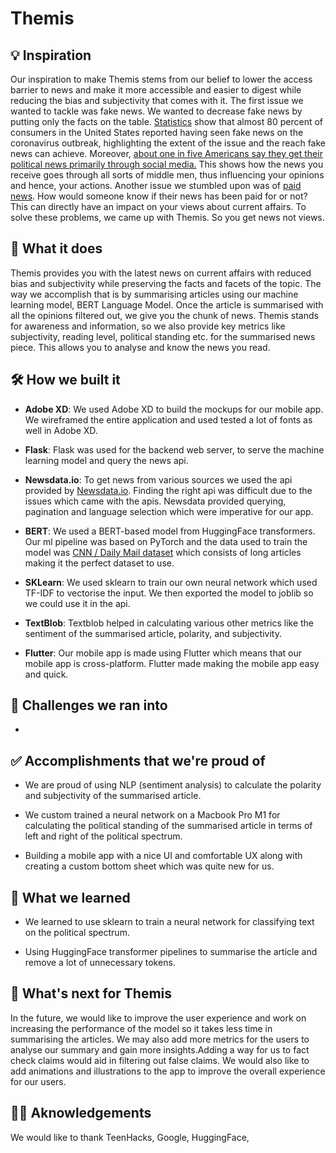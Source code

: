 # Themis 

## 💡 Inspiration
Our inspiration to make Themis stems from our belief to lower the access barrier to news and make it more accessible and easier to digest while reducing the bias and subjectivity that comes with it. The first issue we wanted to tackle was fake news. We wanted to decrease fake news by putting only the facts on the table. [Statistics](https://www.statista.com/topics/3251/fake-news/) show that almost 80 percent of consumers in the United States reported having seen fake news on the coronavirus outbreak, highlighting the extent of the issue and the reach fake news can achieve. Moreover, [about one in five Americans say they get their political news primarily through social media.](https://www.journalism.org/2020/07/30/americans-who-mainly-get-their-news-on-social-media-are-less-engaged-less-knowledgeable/) This shows how the news you receive goes through all sorts of middle men, thus influencing your opinions and hence, your actions. Another issue we stumbled upon was of [paid news](https://en.wikipedia.org/wiki/Paid_news_in_India). How would someone know if their news has been paid for or not? This can directly have an impact on your views about current affairs. To solve these problems, we came up with Themis. So you get news not views.

## 📱 What it does
Themis provides you with the latest news on current affairs with reduced bias and subjectivity while preserving the facts and facets of the topic. The way we accomplish that is by summarising articles using our machine learning model, BERT Language Model. Once the article is summarised with all the opinions filtered out, we give you the chunk of news. Themis stands for awareness and information, so we also provide key metrics like subjectivity, reading level, political standing etc. for the summarised news piece. This allows you to analyse and know the news you read.

## 🛠 How we built it

- **Adobe XD**: We used Adobe XD to build the mockups for our mobile app. We wireframed the entire application and used tested a lot of fonts as well in Adobe XD.

- **Flask**: Flask was used for the backend web server, to serve the machine learning model and query the news api.

- **Newsdata.io**: To get news from various sources we used the api provided by [Newsdata.io](https://newsdata.io/). Finding the right api was difficult due to the issues which came with the apis. Newsdata provided querying, pagination and language selection which were imperative for our app.

- **BERT**: We used a BERT-based model from HuggingFace transformers. Our ml pipeline was based on PyTorch and the data used to train the model was [CNN / Daily Mail dataset](https://huggingface.co/datasets/cnn_dailymail) which consists of long articles making it the perfect dataset to use.

- **SKLearn**: We used sklearn to train our own neural network which used TF-IDF to vectorise the input. We then exported the model to joblib so we could use it in the api.

- **TextBlob**: Textblob helped in calculating various other metrics like the sentiment of the summarised article, polarity, and subjectivity.

- **Flutter**: Our mobile app is made using Flutter which means that our mobile app is cross-platform. Flutter made making the mobile app easy and quick.

## 🛑 Challenges we ran into
- 
## ✅ Accomplishments that we're proud of

- We are proud of using NLP (sentiment analysis) to calculate the polarity and subjectivity of the summarised article.

- We custom trained a neural network on a Macbook Pro M1 for calculating the political standing of the summarised article in terms of left and right of the political spectrum.

- Building a mobile app with a nice UI and comfortable UX along with creating a custom bottom sheet which was quite new for us.

## 📖 What we learned

- We learned to use sklearn to train a neural network for classifying text on the political spectrum.

- Using HuggingFace transformer pipelines to summarise the article and remove a lot of unnecessary tokens.

## 🤔 What's next for Themis
In the future, we would like to improve the user experience and work on increasing the performance of the model so it takes less time in summarising the articles. We may also add more metrics for the users to analyse our summary and gain more insights.Adding a way for us to fact check claims would aid in filtering out false claims. We would also like to add animations and illustrations to the app to improve the overall experience for our users.

## 🙇‍♂️ Aknowledgements
We would like to thank TeenHacks, Google, HuggingFace, 
